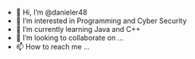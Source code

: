 - 👋 Hi, I’m @danieler48
- 👀 I’m interested in Programming and Cyber Security
- 🌱 I’m currently learning Java and C++
- 💞️ I’m looking to collaborate on ...
- 📫 How to reach me ...

<!---
danieler48/danieler48 is a ✨ special ✨ repository because its `README.md` (this file) appears on your GitHub profile.
You can click the Preview link to take a look at your changes.
--->
